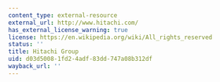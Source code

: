 ```yaml
---
content_type: external-resource
external_url: http://www.hitachi.com/
has_external_license_warning: true
license: https://en.wikipedia.org/wiki/All_rights_reserved
status: ''
title: Hitachi Group
uid: d03d5008-1fd2-4adf-83dd-747a08b312df
wayback_url: ''
---
```

